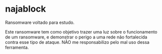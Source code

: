 # najablock
Ransomware voltado para estudo.

Este ransomware tem como objetivo trazer uma luz sobre o funcionamento de um ransomware, e demonstrar o perigo a uma rede não fortalecida contra esse tipo de ataque. NÃO me responsabilizo pelo mal uso dessa ferramenta.
